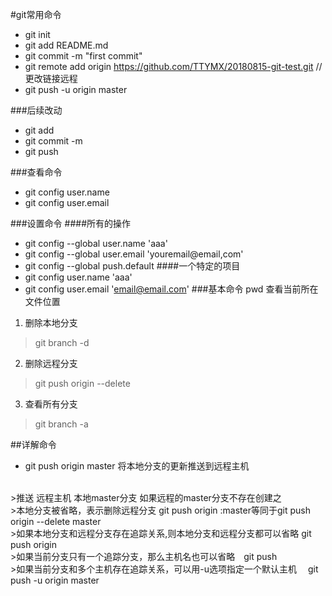 #git常用命令
* git init
* git add README.md
* git commit -m "first commit"
* git remote add origin https://github.com/TTYMX/20180815-git-test.git //更改链接远程
* git push -u origin master


###后续改动
* git add 
* git commit -m 
* git push

###查看命令
* git config user.name
* git config user.email

###设置命令
####所有的操作
* git config --global user.name 'aaa'
* git config --global user.email 'youremail@email,com'
* git config --global push.default
####一个特定的项目
* git config user.name 'aaa'
* git config user.email 'email@email.com'
###基本命令
pwd 查看当前所在文件位置
1. 删除本地分支
> git branch -d <BranchName>
2. 删除远程分支
> git push origin --delete <BranchName>
3. 查看所有分支
> git branch -a



##详解命令
* git push origin master 将本地分支的更新推送到远程主机
<br>
>推送 远程主机 本地master分支 如果远程的master分支不存在创建之<br>
>本地分支被省略，表示删除远程分支
git push origin :master等同于git push origin --delete master<br>
>如果本地分支和远程分支存在追踪关系,则本地分支和远程分支都可以省略
git push origin<br>
>如果当前分支只有一个追踪分支，那么主机名也可以省略　git push<br>
>如果当前分支和多个主机存在追踪关系，可以用-u选项指定一个默认主机
　git push -u origin master



